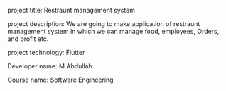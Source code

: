project title: Restraunt management system

project description: We are going to make application of restraunt management system in which we can manage food, employees, Orders, and profit etc.

project technology: Flutter

Developer name: M Abdullah

Course name: Software Engineering